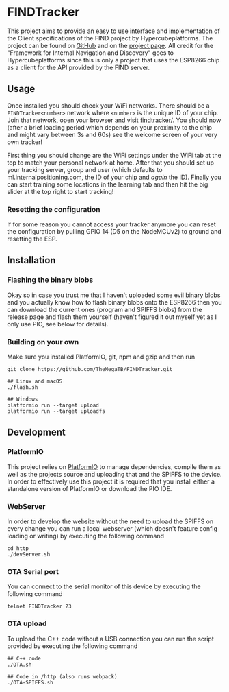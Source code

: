# FINDTracker
This project aims to provide an easy to use interface and implementation of the
Client specifications of the FIND project by Hypercubeplatforms. The project
can be found on [GitHub](https://github.com/schollz/find) and
on the [project page](https://www.internalpositioning.com/). All credit for the
"Framework for Internal Navigation and Discovery" goes to Hypercubeplatforms since
this is only a project that uses the ESP8266 chip as a client for the API provided
by the FIND server.

## Usage
Once installed you should check your WiFi networks. There should be a `FINDTracker<number>` network where `<number>` is the unique ID of your chip. Join that network, open your browser and visit [findtracker/](http://findtracker/). You should now (after a brief loading period which depends on your proximity to the chip and might vary between 3s and 60s) see the welcome screen of your very own tracker!

First thing you should change are the WiFi settings under the WiFi tab at the top to match your personal network at home. After that you should set up your tracking server, group and user (which defaults to ml.internalpositioning.com, the ID of your chip and *again* the ID). Finally you can start training some locations in the learning tab and then hit the big slider at the top right to start tracking! 

### Resetting the configuration
If for some reason you cannot access your tracker anymore you can reset the configuration by pulling GPIO 14 (D5 on the NodeMCUv2) to ground and resetting the ESP.

## Installation

### Flashing the binary blobs
Okay so in case you trust me that I haven't uploaded some evil binary blobs and you actually know how to flash binary blobs onto the ESP8266 then you can download the current ones (program and SPIFFS blobs) from the release page and flash them yourself (haven't figured it out myself yet as I only use PIO, see below  for details).

### Building on your own
Make sure you installed PlatformIO, git, npm and gzip and then run 
```
git clone https://github.com/TheMegaTB/FINDTracker.git

## Linux and macOS
./flash.sh

## Windows
platformio run --target upload
platformio run --target uploadfs
```

## Development
### PlatformIO
This project relies on [PlatformIO](http://platformio.org/) to manage dependencies,
compile them as well as the projects source and uploading that and the SPIFFS to
the device. In order to effectively use this project it is required that you
install either a standalone version of PlatformIO or download the PIO IDE.
### WebServer
In order to develop the website without the need to upload the SPIFFS on every
change you can run a local webserver (which doesn't feature config loading or writing)
by executing the following command
```
cd http
./devServer.sh
```

### OTA Serial port
You can connect to the serial monitor of this device by executing the following
command
```
telnet FINDTracker 23
```

### OTA upload
To upload the C++ code without a USB connection you can run the script provided
by executing the following command
```
## C++ code
./OTA.sh

## Code in /http (also runs webpack)
./OTA-SPIFFS.sh
```

